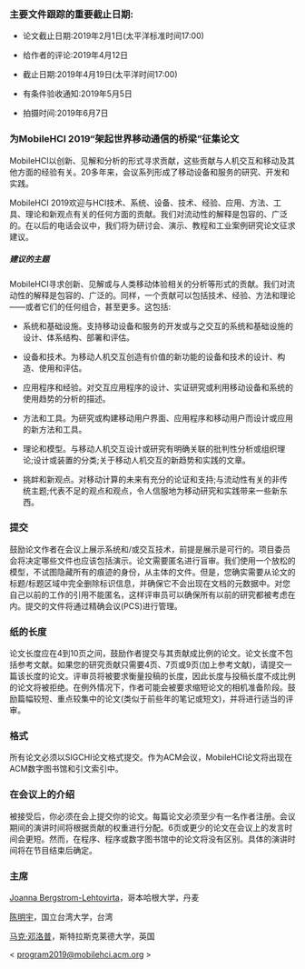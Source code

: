 ### 主要文件跟踪的重要截止日期:

- 论文截止日期:2019年2月1日(太平洋标准时间17:00)

- 给作者的评论:2019年4月12日

- 截止日期:2019年4月19日(太平洋时间17:00)

- 有条件验收通知:2019年5月5日

- 拍摄时间:2019年6月7日

### 为MobileHCI 2019“架起世界移动通信的桥梁”征集论文

MobileHCI以创新、见解和分析的形式寻求贡献，这些贡献与人机交互和移动及其他方面的经验有关。20多年来，会议系列形成了移动设备和服务的研究、开发和实践。


MobileHCI 2019欢迎与HCI技术、系统、设备、技术、经验、应用、方法、工具、理论和新观点有关的任何方面的贡献。我们对流动性的解释是包容的、广泛的。在以后的电话会议中，我们将为研讨会、演示、教程和工业案例研究论文征求建议。


##### 建议的主题


MobileHCI寻求创新、见解或与人类移动体验相关的分析等形式的贡献。我们对流动性的解释是包容的、广泛的。同样，一个贡献可以包括技术、经验、方法和理论——或者它们的任何组合，甚至更多。这包括:


- 系统和基础设施。支持移动设备和服务的开发或与之交互的系统和基础设施的设计、体系结构、部署和评估。

- 设备和技术。为移动人机交互创造有价值的新功能的设备和技术的设计、构造、使用和评估。

- 应用程序和经验。对交互应用程序的设计、实证研究或利用移动设备和系统的使用趋势的分析的描述。

- 方法和工具。为研究或构建移动用户界面、应用程序和移动用户而设计或应用的新方法和工具。

- 理论和模型。与移动人机交互设计或研究有明确关联的批判性分析或组织理论;设计或装置的分类;关于移动人机交互的新趋势和实践的文章。

- 挑衅和新观点。对移动计算的未来有充分的论证和支持;与流动性有关的非传统主题;代表不足的观点和观点，令人信服地为移动研究和实践带来一些新东西。

### 提交

鼓励论文作者在会议上展示系统和/或交互技术，前提是展示是可行的。项目委员会将决定哪些文件也应该包括演示。论文需要匿名进行盲审。我们使用一个放松的模型，不试图隐藏所有的痕迹的身份，从主体的文件。但是，您确实需要从论文的标题/标题区域中完全删除标识信息，并确保它不会出现在文档的元数据中。对您自己以前的工作的引用不能匿名，这样评审员可以确保所有以前的研究都被考虑在内。提交的文件将通过精确会议(PCS)进行管理。


### 纸的长度

论文长度应在4到10页之间，鼓励作者提交与其贡献成比例的论文。论文长度不包括参考文献。如果您的研究贡献只需要4页、7页或9页(加上参考文献)，请提交一篇该长度的论文。评审员将被要求衡量投稿的长度，因此长度与投稿长度不成比例的论文将被拒绝。在例外情况下，作者可能会被要求缩短论文的相机准备阶段。鼓励篇幅较短、重点较集中的论文(类似于前些年的笔记或短文)，并将进行适当的评审。


### 格式

所有论文必须以SIGCHI论文格式提交。作为ACM会议，MobileHCI论文将出现在ACM数字图书馆和引文索引中。


### 在会议上的介绍

被接受后，你必须在会上提交你的论文。每篇论文必须至少有一名作者注册。会议期间的演讲时间将根据贡献的权重进行分配。6页或更少的论文在会议上的发言时间会更短。然而，在程序、程序或数字图书馆中的论文将没有区别。具体的演讲时间将在节目结束后确定。


### 主席

[Joanna Bergstrom-Lehtovirta](http://www.joannabergstrom.fi/)，哥本哈根大学，丹麦

[陈明宇](https://mikechen.com/)，国立台湾大学，台湾

[马克·邓洛普](https://personal.cis.strath.ac.uk/mark.dunlop/)，斯特拉斯克莱德大学，英国

< program2019@mobilehci.acm.org >
